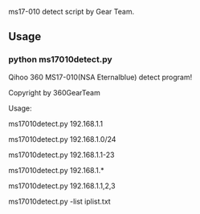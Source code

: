 ms17-010 detect script by Gear Team.

<h2>Usage</h2>
<h3>python ms17010detect.py</h3>

Qihoo 360 MS17-010(NSA Eternalblue) detect program!

Copyright by 360GearTeam

Usage:

ms17010detect.py 192.168.1.1

ms17010detect.py 192.168.1.0/24

ms17010detect.py 192.168.1.1-23

ms17010detect.py 192.168.1.*

ms17010detect.py 192.168.1.1,2,3

ms17010detect.py -list iplist.txt

